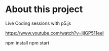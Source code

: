# About this project
Live Coding sessions with p5.js

https://www.youtube.com/watch?v=IjIGP511eeI

npm install
npm start
